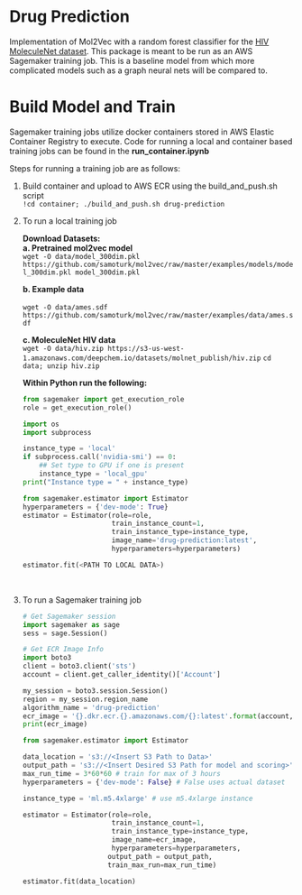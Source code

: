 # Drug Prediction
Implementation of Mol2Vec with a random forest classifier for the [HIV MoleculeNet dataset](http://moleculenet.ai/datasets-1). This package is meant to be run as an AWS Sagemaker training job. This is a baseline model from which more complicated models such as a graph neural nets will be compared to.

# Build Model and Train
Sagemaker training jobs utilize docker containers stored in AWS Elastic Container Registry to execute. Code for running a local and container based training jobs can be found in the <b> run_container.ipynb </b>

Steps for running a training job are as follows:
1. Build container and upload to AWS ECR using the build_and_push.sh script <br />
    `!cd container; ./build_and_push.sh drug-prediction`
2. To run a local training job <br />

    <b>Download Datasets:</b> <br />
    <b> a. Pretrained mol2vec model </b> <br />
    `wget -O data/model_300dim.pkl https://github.com/samoturk/mol2vec/raw/master/examples/models/model_300dim.pkl model_300dim.pkl`

    <b> b. Example data</b> <br />  
    `wget -O data/ames.sdf https://github.com/samoturk/mol2vec/raw/master/examples/data/ames.sdf`

    <b> c. MoleculeNet HIV data</b> <br />
    `wget -O data/hiv.zip https://s3-us-west-1.amazonaws.com/deepchem.io/datasets/molnet_publish/hiv.zip`
    `cd data; unzip hiv.zip`
    
    <b>Within Python run the following: </b>
    ```python
    from sagemaker import get_execution_role
    role = get_execution_role()
    
    import os
    import subprocess

    instance_type = 'local'
    if subprocess.call('nvidia-smi') == 0:
        ## Set type to GPU if one is present
        instance_type = 'local_gpu'
    print("Instance type = " + instance_type)
    
    from sagemaker.estimator import Estimator
    hyperparameters = {'dev-mode': True}
    estimator = Estimator(role=role,
                          train_instance_count=1,
                          train_instance_type=instance_type,
                          image_name='drug-prediction:latest',
                          hyperparameters=hyperparameters)

    estimator.fit(<PATH TO LOCAL DATA>)
    ```
    <br />

3. To run a Sagemaker training job <br />
    ```python
    # Get Sagemaker session
    import sagemaker as sage
    sess = sage.Session()
    
    # Get ECR Image Info
    import boto3
    client = boto3.client('sts')
    account = client.get_caller_identity()['Account']

    my_session = boto3.session.Session()
    region = my_session.region_name
    algorithm_name = 'drug-prediction'
    ecr_image = '{}.dkr.ecr.{}.amazonaws.com/{}:latest'.format(account, region, algorithm_name)
    print(ecr_image)
    
    from sagemaker.estimator import Estimator

    data_location = 's3://<Insert S3 Path to Data>'
    output_path = 's3://<Insert Desired S3 Path for model and scoring>'
    max_run_time = 3*60*60 # train for max of 3 hours
    hyperparameters = {'dev-mode': False} # False uses actual dataset

    instance_type = 'ml.m5.4xlarge' # use m5.4xlarge instance

    estimator = Estimator(role=role,
                          train_instance_count=1,
                          train_instance_type=instance_type,
                          image_name=ecr_image,
                          hyperparameters=hyperparameters,
                         output_path = output_path,
                         train_max_run=max_run_time)

    estimator.fit(data_location)
    ```

